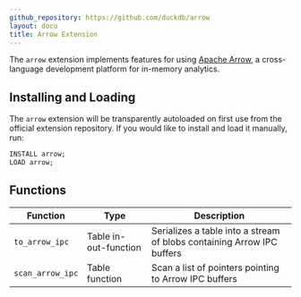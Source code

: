 ```yaml
---
github_repository: https://github.com/duckdb/arrow
layout: docu
title: Arrow Extension
---
```


The `arrow` extension implements features for using [Apache Arrow](https://arrow.apache.org/), a cross-language development platform for in-memory analytics.

## Installing and Loading

The `arrow` extension will be transparently autoloaded on first use from the official extension repository.
If you would like to install and load it manually, run:

```sql
INSTALL arrow;
LOAD arrow;
```

## Functions

<div class="narrow_table"></div>

| Function | Type | Description |
|--|----|-------|
| `to_arrow_ipc` | Table in-out-function | Serializes a table into a stream of blobs containing Arrow IPC buffers |
| `scan_arrow_ipc` | Table function | Scan a list of pointers pointing to Arrow IPC buffers |